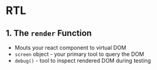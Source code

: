 # RTL

## 1. The `render` Function
- Mouts your react component to virtual DOM
- `screen` object - your primary tool to query the DOM
- `debug()` - tool to inspect rendered DOM during testing 